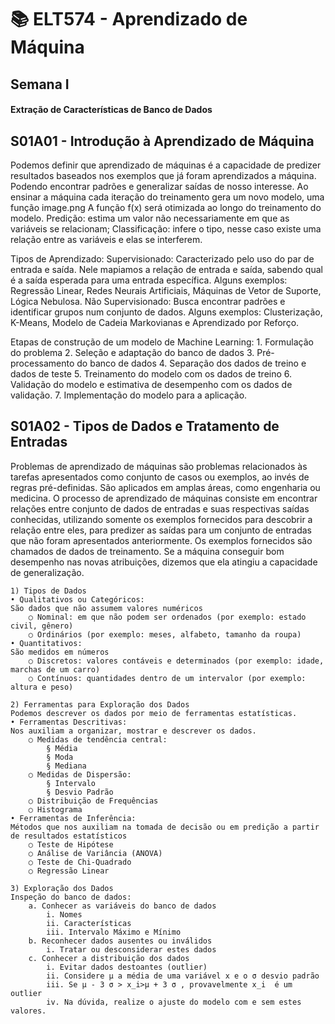 # 📚 ELT574 - Aprendizado de Máquina
## Semana I
####  Extração de Características de Banco de Dados


## S01A01 - Introdução à Aprendizado de Máquina

Podemos definir que aprendizado de máquinas é a capacidade de predizer resultados baseados nos exemplos que já foram aprendizados a máquina. Podendo encontrar padrões e generalizar saídas de nosso interesse.
Ao ensinar a máquina cada iteração do treinamento gera um novo modelo, uma função
                    image.png
A função f(x) será otimizada ao longo do treinamento do modelo.
Predição: estima um valor não necessariamente em que as variáveis se relacionam;
Classificação: infere o tipo, nesse caso existe uma relação entre as variáveis e elas se interferem.

Tipos de Aprendizado: 
	Supervisionado: Caracterizado pelo uso do par de entrada e saída. Nele mapiamos a relação de entrada e saída, sabendo qual é a saída esperada para uma entrada específica. Alguns exemplos: Regressão Linear, Redes Neurais Artificiais, Máquinas de Vetor de Suporte, Lógica Nebulosa.
	Não Supervisionado:  Busca encontrar padrões e identificar grupos num conjunto de dados. Alguns exemplos: Clusterização, K-Means, Modelo de Cadeia Markovianas e Aprendizado por Reforço.

Etapas de construção de um modelo de Machine Learning:
	1. Formulação do problema
	2. Seleção e adaptação do banco de dados
	3. Pré-processamento do banco de dados
	4. Separação dos dados de treino e dados de teste
	5. Treinamento do modelo com os dados de treino
	6. Validação do modelo e estimativa de desempenho com os dados de validação.
	7. Implementação do modelo para a aplicação.

## S01A02 - Tipos de Dados e Tratamento de Entradas

Problemas de aprendizado de máquinas são problemas relacionados às tarefas apresentados como conjunto de casos ou exemplos, ao invés de regras pré-definidas. São aplicados em amplas áreas, como engenharia ou medicina.
 O processo de aprendizado de máquinas consiste em encontrar relações entre conjunto de dados de entradas e suas respectivas saídas conhecidas, utilizando somente os exemplos fornecidos para descobrir a relação entre eles, para predizer as saídas para um conjunto de entradas que não foram apresentados anteriormente. Os exemplos fornecidos são chamados de dados de treinamento. Se a máquina conseguir bom desempenho nas novas atribuições, dizemos que ela atingiu a capacidade de generalização.

	1) Tipos de Dados
	• Qualitativos ou Categóricos:
	São dados que não assumem valores numéricos
		○ Nominal: em que não podem ser ordenados (por exemplo: estado civil, gênero)
		○ Ordinários (por exemplo: meses, alfabeto, tamanho da roupa)
	• Quantitativos:
	São medidos em números
		○ Discretos: valores contáveis e determinados (por exemplo: idade, marchas de um carro)
		○ Contínuos: quantidades dentro de um intervalor (por exemplo: altura e peso)
		
	2) Ferramentas para Exploração dos Dados
	Podemos descrever os dados por meio de ferramentas estatísticas.
	• Ferramentas Descritivas:
	Nos auxiliam a organizar, mostrar e descrever os dados.
		○ Medidas de tendência central:
			§ Média
			§ Moda
			§ Mediana
		○ Medidas de Dispersão:
			§ Intervalo
			§ Desvio Padrão
		○ Distribuição de Frequências
		○ Histograma
	• Ferramentas de Inferência:
	Métodos que nos auxiliam na tomada de decisão ou em predição a partir de resultados estatísticos
		○ Teste de Hipótese
		○ Análise de Variância (ANOVA)
		○ Teste de Chi-Quadrado
		○ Regressão Linear 
	
	3) Exploração dos Dados
	Inspeção do banco de dados:
		a. Conhecer as variáveis do banco de dados
			i. Nomes
			ii. Características
			iii. Intervalo Máximo e Mínimo
		b. Reconhecer dados ausentes ou inválidos
			i. Tratar ou desconsiderar estes dados
		c. Conhecer a distribuição dos dados
			i. Evitar dados destoantes (outlier)
			ii. Considere µ a média de uma variável x e o σ desvio padrão
			iii. Se µ - 3 σ > x_i>µ + 3 σ , provavelmente x_i  é um outlier
			iv. Na dúvida, realize o ajuste do modelo com e sem estes valores.
